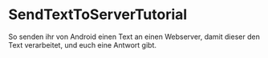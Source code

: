 # SendTextToServerTutorial
So senden ihr von Android einen Text an einen Webserver, damit dieser den Text verarbeitet, und euch eine Antwort gibt.
